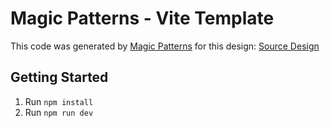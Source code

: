 # Magic Patterns - Vite Template

This code was generated by [Magic Patterns](https://magicpatterns.com) for this design: [Source Design](https://www.magicpatterns.com/c/8u3wt4dckvnzyrjecy1hjk)

## Getting Started

1. Run `npm install`
2. Run `npm run dev`

